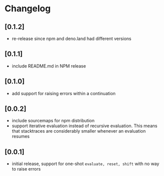 # Changelog

## \[0.1.2]
- re-release since npm and deno.land had different versions

## \[0.1.1]
- include README.md in NPM release

## \[0.1.0]
- add support for raising errors within a continuation

## \[0.0.2]

- include sourcemaps for npm distribution
- support iterative evaluation instead of recursive evaluation. This means that
  stacktraces are considerably smaller whenever an evaluation resumes

## \[0.0.1]

- initial release, support for one-shot `evaluate, reset, shift` with no way to
  raise errors
